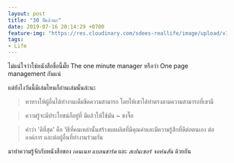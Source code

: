 ```yaml
---
layout: post
title: "30 ปีแล้วนะ"
date: 2019-07-16 20:14:29 +0700
feature-img: "https://res.cloudinary.com/sdees-reallife/image/upload/v1555658919/sample_feature_img.png"
tags:
- Life
---
```

ไม่แน่ใจว่าใช่หนังสือชื่อนี้มั๊ย The one minute manager หรือว่า One page management กันแน่

แต่ยังไงวันนี้มีเล่มไหนก็อ่านเล่มนั้นล่ะนะ

> หาทางให้ผู้อื่นได้ทำงานเต็มขีดความสามารถ โดยให้เขาได้ทำตรงตามความสามารถที่เขามี

> ความรู้จะมีประโยชน์ก็อยู่ที่ มีแล้วให้ใช้มัน ~ ขงจื๊อ

> คำว่า 'ดีที่สุด' คือ วิธีที่คนเหล่านั้นสร้างผลผลิตที่มีคุณค่าและมีความรู้สึกที่ดีต่อตนเอง ต่อองค์การ และต่อผู้อื่นที่ทำงานร่วมกัน

<i class="fa fa-child" style="color:plum"></i>

มาทำความรู้จักกับหนังสือของ *เคนเนท แบลนชาร์ด* และ *สเปนเซอร์ จอห์นสัน* ด้วยกัน
